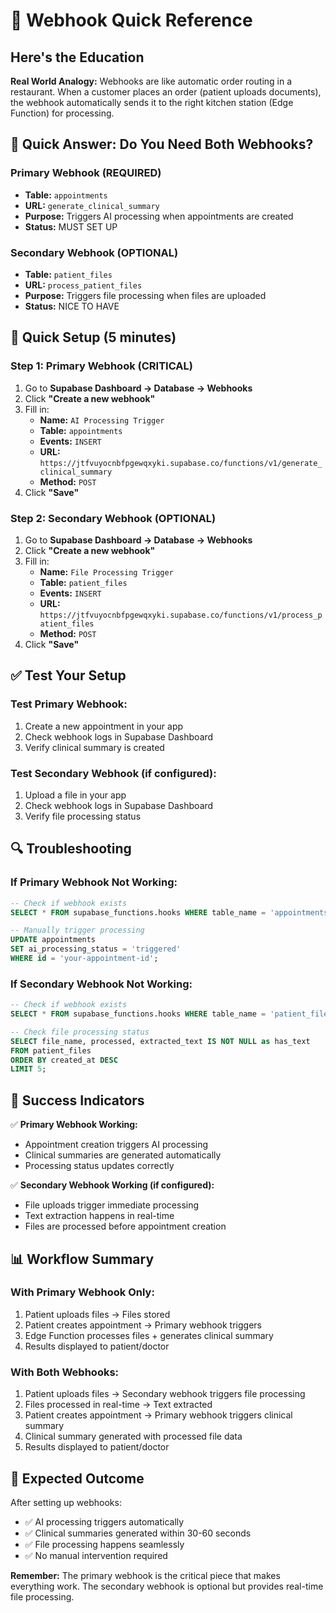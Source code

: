 # 🔗 Webhook Quick Reference

## Here's the Education

**Real World Analogy:** Webhooks are like automatic order routing in a restaurant. When a customer places an order (patient uploads documents), the webhook automatically sends it to the right kitchen station (Edge Function) for processing.

## 🎯 Quick Answer: Do You Need Both Webhooks?

### **Primary Webhook (REQUIRED)**
- **Table:** `appointments`
- **URL:** `generate_clinical_summary`
- **Purpose:** Triggers AI processing when appointments are created
- **Status:** MUST SET UP

### **Secondary Webhook (OPTIONAL)**
- **Table:** `patient_files`
- **URL:** `process_patient_files`
- **Purpose:** Triggers file processing when files are uploaded
- **Status:** NICE TO HAVE

## 🚀 Quick Setup (5 minutes)

### Step 1: Primary Webhook (CRITICAL)
1. Go to **Supabase Dashboard → Database → Webhooks**
2. Click **"Create a new webhook"**
3. Fill in:
   - **Name:** `AI Processing Trigger`
   - **Table:** `appointments`
   - **Events:** `INSERT`
   - **URL:** `https://jtfvuyocnbfpgewqxyki.supabase.co/functions/v1/generate_clinical_summary`
   - **Method:** `POST`
4. Click **"Save"**

### Step 2: Secondary Webhook (OPTIONAL)
1. Go to **Supabase Dashboard → Database → Webhooks**
2. Click **"Create a new webhook"**
3. Fill in:
   - **Name:** `File Processing Trigger`
   - **Table:** `patient_files`
   - **Events:** `INSERT`
   - **URL:** `https://jtfvuyocnbfpgewqxyki.supabase.co/functions/v1/process_patient_files`
   - **Method:** `POST`
4. Click **"Save"**

## ✅ Test Your Setup

### Test Primary Webhook:
1. Create a new appointment in your app
2. Check webhook logs in Supabase Dashboard
3. Verify clinical summary is created

### Test Secondary Webhook (if configured):
1. Upload a file in your app
2. Check webhook logs in Supabase Dashboard
3. Verify file processing status

## 🔍 Troubleshooting

### If Primary Webhook Not Working:
```sql
-- Check if webhook exists
SELECT * FROM supabase_functions.hooks WHERE table_name = 'appointments';

-- Manually trigger processing
UPDATE appointments 
SET ai_processing_status = 'triggered' 
WHERE id = 'your-appointment-id';
```

### If Secondary Webhook Not Working:
```sql
-- Check if webhook exists
SELECT * FROM supabase_functions.hooks WHERE table_name = 'patient_files';

-- Check file processing status
SELECT file_name, processed, extracted_text IS NOT NULL as has_text
FROM patient_files 
ORDER BY created_at DESC 
LIMIT 5;
```

## 🎯 Success Indicators

✅ **Primary Webhook Working:**
- Appointment creation triggers AI processing
- Clinical summaries are generated automatically
- Processing status updates correctly

✅ **Secondary Webhook Working (if configured):**
- File uploads trigger immediate processing
- Text extraction happens in real-time
- Files are processed before appointment creation

## 📊 Workflow Summary

### **With Primary Webhook Only:**
1. Patient uploads files → Files stored
2. Patient creates appointment → Primary webhook triggers
3. Edge Function processes files + generates clinical summary
4. Results displayed to patient/doctor

### **With Both Webhooks:**
1. Patient uploads files → Secondary webhook triggers file processing
2. Files processed in real-time → Text extracted
3. Patient creates appointment → Primary webhook triggers clinical summary
4. Clinical summary generated with processed file data
5. Results displayed to patient/doctor

## 🎉 Expected Outcome

After setting up webhooks:
- ✅ AI processing triggers automatically
- ✅ Clinical summaries generated within 30-60 seconds
- ✅ File processing happens seamlessly
- ✅ No manual intervention required

**Remember:** The primary webhook is the critical piece that makes everything work. The secondary webhook is optional but provides real-time file processing. 